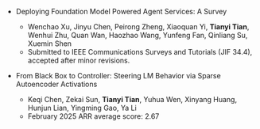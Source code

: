 - Deploying Foundation Model Powered Agent Services: A Survey
  - Wenchao Xu, Jinyu Chen, Peirong Zheng, Xiaoquan Yi, **Tianyi Tian**, Wenhui Zhu, Quan Wan, Haozhao Wang, Yunfeng Fan, Qinliang Su, Xuemin Shen
  - Submitted to IEEE Communications Surveys and Tutorials (JIF 34.4), accepted after minor revisions.

- From Black Box to Controller: Steering LM Behavior via Sparse Autoencoder Activations
  - Keqi Chen, Zekai Sun, **Tianyi Tian**, Yuhua Wen, Xinyang Huang, Hunjun Lian, Yingming Gao, Ya Li
  - February 2025 ARR average score: 2.67


